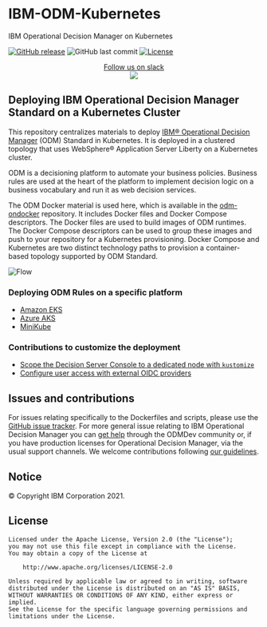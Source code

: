 # IBM-ODM-Kubernetes
IBM Operational Decision Manager on Kubernetes


[![GitHub release](https://img.shields.io/github/release/ODMDev/odm-docker-kubernetes.svg)](https://github.com/ODMDev/odm-docker-kubernetes/releases)
![GitHub last commit](https://img.shields.io/github/last-commit/ODMDev/odm-docker-kubernetes)
[![License](https://img.shields.io/badge/License-Apache%202.0-blue.svg)](https://opensource.org/licenses/Apache-2.0)

<p align="center">
  <a href="https://join.slack.com/t/odmdev/shared_invite/zt-390luncg-V2TuIrNP4cpWsCgaBgEduA">
        Follow us on slack
        <br>
        <img src="https://a.slack-edge.com/436da/marketing/img/meta/favicon-32.png">
  </a>
</p>

##  Deploying IBM Operational Decision Manager Standard on a Kubernetes Cluster

This repository centralizes materials to deploy [IBM® Operational Decision Manager](https://www.ibm.com/support/knowledgecenter/SSQP76_8.9.0/welcome/kc_welcome_odmV.html) (ODM) Standard in Kubernetes. It is deployed in a clustered topology that uses WebSphere® Application Server Liberty on a Kubernetes cluster.

ODM is a decisioning platform to automate your business policies. Business rules are used at the heart of the platform to implement decision logic on a business vocabulary and run it as web decision services.

The ODM Docker material is used here, which is available in the [odm-ondocker](https://github.com/lgrateau/odm-ondocker) repository. It includes Docker files and Docker Compose descriptors. The Docker files are used to build images of ODM runtimes. The Docker Compose descriptors can be used to group these images and push to your repository for a Kubernetes provisioning. Docker Compose and Kubernetes are two distinct technology paths to provision a container-based topology supported by ODM Standard.

![Flow](images/ODMinKubernetes-DeploymentOverview.png)


### Deploying ODM Rules on a specific platform

- [Amazon EKS](platform/eks/README.md)
- [Azure AKS](platform/azure/README.md)
- [MiniKube](platform/minikube/README.md)

### Contributions to customize the deployment

- [Scope the Decision Server Console to a dedicated node with `kustomize`](contrib/kustomize/ds-console-dedicated-node/README.md)
- [Configure user access with external OIDC providers](contrib/authentication/openid/README.md)

## Issues and contributions

For issues relating specifically to the Dockerfiles and scripts, please use the [GitHub issue tracker](https://github.com/ODMDev/odm-docker-kubernetes/issues). For more general issue relating to IBM Operational Decision Manager you can [get help](https://developer.ibm.com/odm/home/connect/) through the ODMDev community or, if you have production licenses for Operational Decision Manager, via the usual support channels. We welcome contributions following [our guidelines](https://github.com/ODMDev/odm-docker-kubernetes/blob/master/CONTRIBUTING.md).


## Notice
© Copyright IBM Corporation 2021.

## License
```text
Licensed under the Apache License, Version 2.0 (the "License");
you may not use this file except in compliance with the License.
You may obtain a copy of the License at

    http://www.apache.org/licenses/LICENSE-2.0

Unless required by applicable law or agreed to in writing, software
distributed under the License is distributed on an "AS IS" BASIS,
WITHOUT WARRANTIES OR CONDITIONS OF ANY KIND, either express or implied.
See the License for the specific language governing permissions and
limitations under the License.
````

